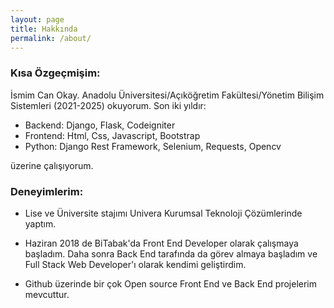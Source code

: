 ```yaml
---
layout: page
title: Hakkında
permalink: /about/
---
```


### Kısa Özgeçmişim:
İsmim Can Okay. Anadolu Üniversitesi/Açıköğretim Fakültesi/Yönetim Bilişim Sistemleri (2021-2025) okuyorum. Son iki yıldır:

* Backend: Django, Flask, Codeigniter 
* Frontend: Html, Css, Javascript, Bootstrap
* Python: Django Rest Framework, Selenium, Requests, Opencv 

üzerine çalışıyorum.

### Deneyimlerim:

* Lise ve Üniversite stajımı Univera Kurumsal Teknoloji Çözümlerinde yaptım.

* Haziran 2018 de BiTabak'da Front End Developer olarak çalışmaya başladım. Daha sonra Back End tarafında da görev almaya başladım ve Full Stack Web Developer'ı olarak kendimi geliştirdim.
* Github üzerinde bir çok Open source Front End ve Back End projelerim mevcuttur.
